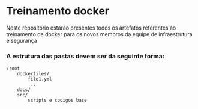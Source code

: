 # Treinamento docker

Neste repositório estarão presentes todos os artefatos referentes ao treinamento de docker para os novos membros da equipe de infraestrutura e segurança

### A estrutura das pastas devem ser da seguinte forma:

```
/root
	dockerfiles/
		file1.yml
		...
	docs/
	src/
		scripts e codigos base
```

